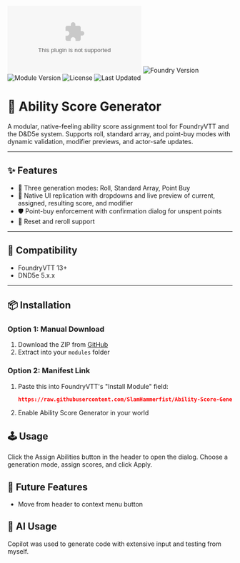 ![Downloads](https://img.shields.io/github/downloads/SlamHammerfist/Ability-Score-Generator/module.zip)
![Foundry Version](https://img.shields.io/badge/FoundryVTT-13%2B-blue?logo=foundryvtt)
![Module Version](https://img.shields.io/badge/Version-3.0.0-success)
![License](https://img.shields.io/github/license/SlamHammerfist/Ability-Score-Generator)
![Last Updated](https://img.shields.io/github/last-commit/SlamHammerfist/Ability-Score-Generator)

# 🧮 Ability Score Generator

A modular, native-feeling ability score assignment tool for FoundryVTT and the D&D5e system. Supports roll, standard array, and point-buy modes with dynamic validation, modifier previews, and actor-safe updates.

---

## ✨ Features

- 🧠 Three generation modes: Roll, Standard Array, Point Buy
- 🎯 Native UI replication with dropdowns and live preview of current, assigned, resulting score, and modifier
- 🛡️ Point-buy enforcement with confirmation dialog for unspent points
- 🔄 Reset and reroll support

---

## 🧪 Compatibility

- FoundryVTT 13+
- DND5e 5.x.x

---

## 📦 Installation

### Option 1: Manual Download
1. Download the ZIP from [GitHub](https://github.com/SlamHammerfist/Ability-Score-Generator/archive/refs/heads/main.zip)
2. Extract into your `modules` folder

### Option 2: Manifest Link
1. Paste this into FoundryVTT's "Install Module" field:
   ```json
   https://raw.githubusercontent.com/SlamHammerfist/Ability-Score-Generator/refs/heads/main/module.json
2. Enable Ability Score Generator in your world

## 🕹️ Usage

Click the Assign Abilities button in the header to open the dialog. Choose a generation mode, assign scores, and click Apply.

## 🔮 Future Features

- Move from header to context menu button

## 🤖 AI Usage

Copilot was used to generate code with extensive input and testing from myself.

